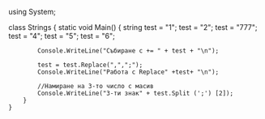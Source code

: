 ﻿using System;


class Strings
    {
        static void Main()
        {
            string test = "1";
            test = "2";
            test = "777";
            test = "4";
            test = "5";
            test = "6";

            Console.WriteLine("Събиране с += " + test + "\n");

            test = test.Replace(",",";");
            Console.WriteLine("Работа с Replace" +test+ "\n");

            //Намиране на 3-то число с масив
            Console.WriteLine("3-ти знак" + test.Split (';') [2]);
        }
    }

